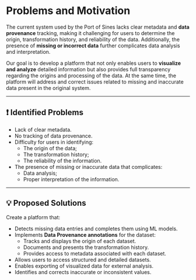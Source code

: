 # Problems and Motivation

The current system used by the Port of Sines lacks clear metadata and **data provenance** tracking, making it challenging for users to determine the origin, transformation history, and reliability of the data. Additionally, the presence of **missing or incorrect data** further complicates data analysis and interpretation.

Our goal is to develop a platform that not only enables users to **visualize and analyze** detailed information but also provides full transparency regarding the origins and processing of the data. At the same time, the platform will address and correct issues related to missing and inaccurate data present in the original system.

---

## ❗ Identified Problems

- Lack of clear metadata.  
- No tracking of data provenance.  
- Difficulty for users in identifying:
  - The origin of the data;  
  - The transformation history;  
  - The reliability of the information.  
- The presence of missing or inaccurate data that complicates:
  - Data analysis;  
  - Proper interpretation of the information.

---

## 💡 Proposed Solutions

Create a platform that:

- Detects missing data entries and completes them using ML models.  
- Implements **Data Provenance annotations** for the dataset:
  - Tracks and displays the origin of each dataset.  
  - Documents and presents the transformation history.  
  - Provides access to metadata associated with each dataset.  
- Allows users to access structured and detailed datasets.  
- Enables exporting of visualized data for external analysis.  
- Identifies and corrects inaccurate or inconsistent values.
